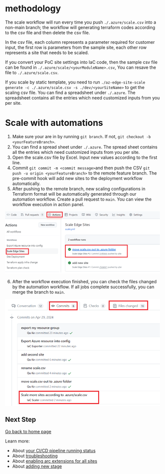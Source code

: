 # methodology
The scale workflow will run every time you push `./.azure/scale.csv` into a non-main branch; the workflow will generating terraform codes according to the csv file and then delete the csv file.

In the csv file, each column represents a parameter required for customer input, the first row is parameters from the sample site, each other row represents a site that needs to be scaled.

If you convert your PoC site settings into IaC code, then the sample csv file can be found in `./.azure/scale/<yourModuleName>.csv`, You can resave the file to `./.azure/scale.csv`.

If you scale by static template, you need to run `./az-edge-site-scale generate -c ./.azure/scale.csv -s ./dev/<yourSiteName>` to get the scaling csv file. You can find a spreadsheet under `./.azure`. The spreadsheet contains all the entries which need customized inputs from you per site.


# Scale with automations

1. Make sure your are in <yourFeatureBranch> by running `git branch`. If not, `git checkout -b <yourFeatureBranch>`.
2. You can find a spread sheet under `./.azure`. The spread sheet contains all the entries which need customized inputs from you per site.
3. Open the scale.csv file by Excel. Input new values according to the first line.
4. Commit `git commit -m <commit message>`and then push the CSV `git push -u origin <yourFeatureBranch>` to the remote feature branch. The pre-commit hook will add new sites to the deployment workflow automatically.
5. After pushing to the remote branch, new scaling configurations in Terraform format will be automatically generated through our automation workflow. Create a pull request to `main`. You can view the workflow execution in action panel.
<img src="./img/view_scale_workflow_in_action_panel.png" width="800" />

6. After the workflow execution finished, you can check the files changed by the automation workflow. If all jobs complete successfully, you can merge the branch to `main`.
<img src="./img/view_commit_for_scale.png" width="600" />

## Next Step

[Go back to home page](../README.md)

Learn more:

* About [your CI/CD pipeline running status](./View-pipeline.md)
* About [troubleshooting](./TroubleShooting.md)
* About [enabling arc extensions for all sites](../README.md#enable-arc-extensions-for-all-sites)
* About [adding new stage](./Customize-Stages.md)